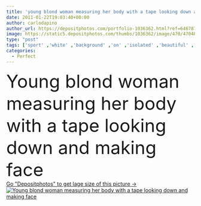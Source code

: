 ```yaml
---
title: 'young blond woman measuring her body with a tape looking down and making face'
date: 2011-01-22T19:03:40+00:00
author: carlodapino
author_url: https://depositphotos.com/portfolio-1036362.html?ref=64678756
image: https://static5.depositphotos.com/thumbs/1036362/image/470/4704806/api_thumb_450.jpg?forcejpeg=true
type: "post"
tags: ['sport' ,'white' ,'background' ,'on' ,'isolated' ,'beautiful' ,'happy' ,'girl' ,'female' ,'young' ,'people' ,'beauty' ,'cheerful' ,'cute' ,'caucasian' ,'healthy' ,'diet' ,'blond' ,'face' ,'care' ,'man' ,'line' ,'skin' ,'pretty' ,'figure' ,'woman' ,'fingers' ,'with' ,'measuring' ,'measure' ,'lifestyle' ,'weight' ,'skincare' ,'body' ,'abdomen' ,'belly' ,'fatness' ,'fit' ,'fitness' ,'stomach' ,'tape' ,'waist' ,'down' ,'looking' ,'toned' ,'leg' ,'sexy' ,'perfect' ,'attractive' ,'making' ]
categories: 
  - Perfect
---
```

<div aling="center">
            <font size="60"> Young blond woman measuring her body with a tape looking down and making face</font>   
</div>
<div>
    <a href='https://depositphotos.com/4704806/stock-photo-young-blond-woman-measuring-her.html?ref=64678756' target=_blank > Go "Depositphotos" to get lage size of this picture ->
        <img href='https://depositphotos.com/4704806/stock-photo-young-blond-woman-measuring-her.html?ref=64678756' src='https://static5.depositphotos.com/1036362/470/i/950/depositphotos_4704806-stock-photo-young-blond-woman-measuring-her.jpg?forcejpeg=true' alt='Young blond woman measuring her body with a tape looking down and making face' >
    </a>
</div>
